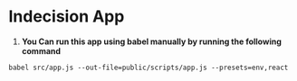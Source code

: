 # Indecision App

1. **You Can run this app using babel manually by running the following command**

`babel src/app.js --out-file=public/scripts/app.js --presets=env,react`